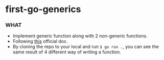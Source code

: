 # first-go-generics

### WHAT
- Implement generic function along with 2 non-generic functions.
- Following [this](https://go.dev/doc/tutorial/generics) official doc.
- By cloning the repo to your local and run `$ go run .`, you can see the same result of 4 different way of writing a function. 
